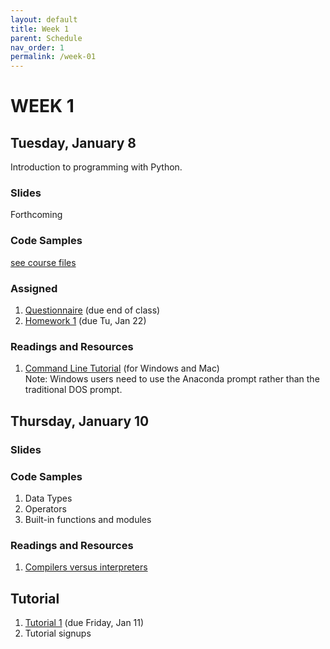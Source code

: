 ```yaml
---
layout: default
title: Week 1
parent: Schedule
nav_order: 1
permalink: /week-01
---
```


# WEEK 1

## Tuesday, January 8
Introduction to programming with Python.
### Slides
Forthcoming

<!-- 1. <a href="https://docs.google.com/presentation/d/e/2PACX-1vQTV_YXYGm7Lzi5FIyJOaabWly6EEbvhiuHLkX097vuJwxAjoDzP0lv6VFhzpcjtTLIBjFdxYkrU3AQ/pub?start=false&loop=false&delayms=3000" target="_blank">Intro to the course</a>
2. <a href="https://docs.google.com/presentation/d/e/2PACX-1vTRibbLZqCUZpVYHM7cv19Gw-OYMFxzPPo8u-26n8qSHX8RnkpUQCtg7R2RodgDXkyhnxJL-RA3umWy/pub?start=false&loop=false&delayms=3000" target="_blank" >Software and hardware</a> -->

### Code Samples
[see course files](/winter2019//course-files/lectures/)

### Assigned 
1. <a href="https://goo.gl/forms/315BPme8lNKYGval1" target="_blank">Questionnaire</a> (due end of class)
2. [Homework 1](https://docs.google.com/document/d/1gg-lejsKe8fihtUsaEYC1I6zjBeWtKJRoCpKdLj8TJY/edit?usp=sharing) (due Tu, Jan 22)

### Readings and Resources
1. [Command Line Tutorial](https://tutorial.djangogirls.org/en/intro_to_command_line/) (for Windows and Mac)<br>
Note: Windows users need to use the Anaconda prompt rather than the traditional DOS prompt.

## Thursday, January 10
### Slides
### Code Samples
1. Data Types
2. Operators
3. Built-in functions and modules

### Readings and Resources
1. [Compilers versus interpreters](https://tomassetti.me/difference-between-compiler-interpreter/)

## Tutorial
1. [Tutorial 1](https://docs.google.com/document/d/1D2Y6u2hZm2zdyLB9IRjrS-IKhDR1v65ZfgxYIVYc0Hk/edit?usp=sharing) (due Friday, Jan 11)
2. Tutorial signups